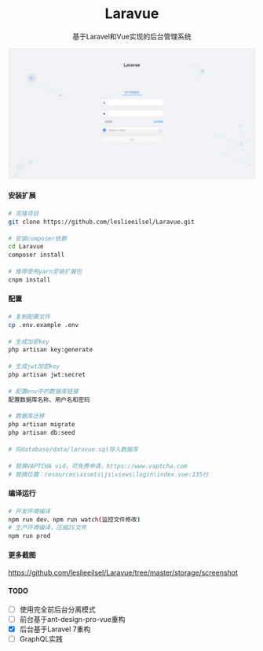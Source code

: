 <h1 align="center">Laravue</h1>
<div align="center">
基于Laravel和Vue实现的后台管理系统
</div>

![登录页](./storage/screenshot/login.png)


#### 安装扩展

```bash
# 克隆项目
git clone https://github.com/leslieeilsel/Laravue.git

# 安装composer依赖
cd Laravue
composer install

# 推荐使用yarn安装扩展包
cnpm install
```
#### 配置

```bash
# 复制配置文件
cp .env.example .env

# 生成加密key
php artisan key:generate

# 生成jwt加密key
php artisan jwt:secret

# 配置env中的数据库链接
配置数据库名称、用户名和密码

# 数据库迁移
php artisan migrate
php artisan db:seed

# 将database/data/laravue.sql导入数据库

# 替换VAPTCHA vid，可免费申请，https://www.vaptcha.com
# 替换位置：resources\assets\js\views\login\index.vue:135行
```

#### 编译运行

```bash
# 开发环境编译
npm run dev、npm run watch(监控文件修改)
# 生产环境编译，压缩JS文件
npm run prod
```

#### 更多截图

https://github.com/leslieeilsel/Laravue/tree/master/storage/screenshot


#### TODO
- [ ] 使用完全前后台分离模式
- [ ] 前台基于ant-design-pro-vue重构
- [x] 后台基于Laravel 7重构
- [ ] GraphQL实践
